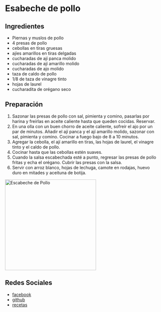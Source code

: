# Esabeche de pollo
## Ingredientes

- Piernas y muslos de pollo
- 4 presas de pollo
- cebollas en tiras gruesas
-  ajíes amarillos en tiras delgadas
- cucharadas de ají panca molido
- cucharadas de ají amarillo molido
- cucharadas de ajo molido
- taza de caldo de pollo
- 1/8 de taza de vinagre tinto
- hojas de laurel
- cucharadita de orégano seco

## Preparación
1. Sazonar las presas de pollo con sal, pimienta y comino, pasarlas por harina y freírlas en aceite caliente hasta que queden cocidas. Reservar.
2. En una olla con un buen chorro de aceite caliente, sofreír el ajo por un par de minutos.
    Añadir el ají panca y el ají amarillo molido, sazonar con sal, pimienta y comino. Cocinar a fuego bajo de 8 a 10 minutos.
3. Agregar la cebolla, el ají amarillo en tiras, las hojas de laurel, el vinagre tinto y el caldo de pollo.
4. Cocinar hasta que las cebollas estén suaves.
5. Cuando la salsa escabechada esté a punto, regresar las presas de pollo fritas y echa el orégano. Cubrir las presas con la salsa.
6. Servir con arroz blanco, hojas de lechuga, camote en rodajas, huevo duro en mitades y aceituna de botija.

<img src="https://origin.cronosmedia.glr.pe/large/2019/04/29/lg_62dde9258cb10d104e23129b.jpg" alt="Escabeche de Pollo" height="300">

## Redes Sociales
- [facebook](https://www.facebook.com/profile.php?id=100060893626502)
- [github](https://github.com/GabrielaDavil)
- [recetas](https://gabrieladavil.github.io/papas-fritas/recetas)
